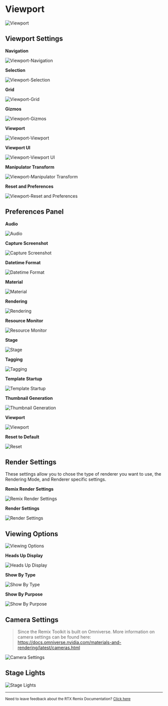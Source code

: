 # Viewport

![Viewport](../data/images/remix-viewport-001.png)


## Viewport Settings

**Navigation**

![Viewport-Navigation](../data/images/remix-viewport-002.png)

**Selection**

![Viewport-Selection](../data/images/remix-viewport-003.png)

**Grid**

![Viewport-Grid](../data/images/remix-viewport-004.png)

**Gizmos**

![Viewport-Gizmos](../data/images/remix-viewport-005.png)

**Viewport**

![Viewport-Viewport](../data/images/remix-viewport-006.png)

**Viewport UI**

![Viewport-Viewport UI](../data/images/remix-viewport-007.png)

**Manipulator Transform**

![Viewport-Manipulator Transform](../data/images/remix-viewport-008.png)

**Reset and Preferences**

![Viewport-Reset and Preferences](../data/images/remix-viewport-017.png)


## Preferences Panel

**Audio**

![Audio](../data/images/remix-preferences-audio.png)

**Capture Screenshot**

![Capture Screenshot](../data/images/remix-preferences-capturescreenshot.png)

**Datetime Format**

![Datetime Format](../data/images/remix-preferences-datetimeformat.png)

**Material**

![Material](../data/images/remix-preferences-material.png)

**Rendering**

![Rendering](../data/images/remix-preferences-rendering.png)

**Resource Monitor**

![Resource Monitor](../data/images/remix-preferences-resourcemonitor.png)

**Stage**

![Stage](../data/images/remix-preferences-stage.png)

**Tagging**

![Tagging](../data/images/remix-preferences-tagging.png)

**Template Startup**

![Template Startup](../data/images/remix-preferences-templatestartup.png)

**Thumbnail Generation**

![Thumbnail Generation](../data/images/remix-preferences-thumbnailgeneration.png)

**Viewport**

![Viewport](../data/images/remix-preferences-viewport.png)

**Reset to Default**

![Reset](../data/images/remix-preferences-reset.png)


## Render Settings

These settings allow you to chose the type of renderer you want to use, the Rendering Mode, and Renderer specific settings.

**Remix Render Settings**

![Remix Render Settings](../data/images/remix-viewport-rendersettings-002.png)

**Render Settings**

![Render Settings](../data/images/remix-viewport-010.png)

## Viewing Options

![Viewing Options](../data/images/remix-viewport-viewingoptions.png)

**Heads Up Display**

![Heads Up Display](../data/images/remix-viewport-011.png)

**Show By Type**

![Show By Type](../data/images/remix-viewport-012.png)

**Show By Purpose**

![Show By Purpose](../data/images/remix-viewport-013.png)


## Camera Settings

> Since the Remix Toolkit is built on Omniverse. More information on camera settings can be found here: https://docs.omniverse.nvidia.com/materials-and-rendering/latest/cameras.html


![Camera Settings](../data/images/remix-viewport-camerasettings.png)

## Stage Lights

![Stage Lights](../data/images/remix-viewport-stagelights.png)

***
<sub> Need to leave feedback about the RTX Remix Documentation?  [Click here](https://github.com/NVIDIAGameWorks/rtx-remix/issues/new?assignees=nvdamien&labels=documentation%2Cfeedback%2Ctriage&projects=&template=documentation_feedback.yml&title=%5BDocumentation+feedback%5D%3A+) <sub>